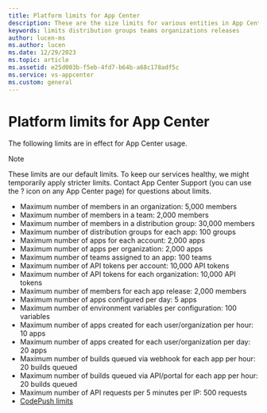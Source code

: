 ```yaml
---
title: Platform limits for App Center
description: These are the size limits for various entities in App Center.
keywords: limits distribution groups teams organizations releases
author: lucen-ms
ms.author: lucen
ms.date: 12/29/2023
ms.topic: article
ms.assetid: e25d003b-f5eb-4fd7-b64b-a68c178adf5c
ms.service: vs-appcenter
ms.custom: general
---
```


# Platform limits for App Center

The following limits are in effect for App Center usage.

> [!NOTE]
> These limits are our default limits. To keep our services healthy, we might temporarily apply stricter limits. Contact App Center Support (you can use the ? icon on any App Center page) for questions about limits.

- Maximum number of members in an organization: 5,000 members
- Maximum number of members in a team: 2,000 members
- Maximum number of members in a distribution group: 30,000 members
- Maximum number of distribution groups for each app: 100 groups
- Maximum number of apps for each account: 2,000 apps
- Maximum number of apps per organization: 2,000 apps
- Maximum number of teams assigned to an app: 100 teams
- Maximum number of API tokens per account: 10,000 API tokens
- Maximum number of API tokens for each organization: 10,000 API tokens
- Maximum number of members for each app release: 2,000 members
- Maximum number of apps configured per day: 5 apps
- Maximum number of environment variables per configuration: 100 variables
- Maximum number of apps created for each user/organization per hour: 10 apps
- Maximum number of apps created for each user/organization per day: 20 apps
- Maximum number of builds queued via webhook for each app per hour: 20 builds queued
- Maximum number of builds queued via API/portal for each app per hour: 20 builds queued
- Maximum number of API requests per 5 minutes per IP: 500 requests
- [CodePush limits](~/distribution/codepush/index.md)
